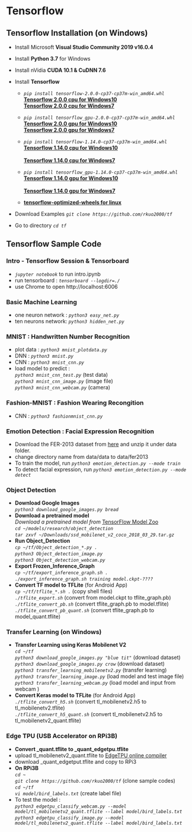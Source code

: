 # Tensorflow 
## Tensorflow Installation (on Windows)
* Install Microsoft **Visual Studio Community 2019 v16.0.4**
* Install **Python 3.7** for Windows
* Install nVidia **CUDA 10.1 & CuDNN 7.6** 
* Install **Tensorflow** 
  - *`pip install tensorflow-2.0.0-cp37-cp37m-win_amd64.whl`* <br />
  **[Tensorflow 2.0.0 cpu for Windows10](https://github.com/fo40225/tensorflow-windows-wheel/blob/master/2.0.0/py37/CPU/avx2/)** <br />
  **[Tensorflow 2.0.0 cpu for Windows7](https://github.com/fo40225/tensorflow-windows-wheel/blob/master/2.0.0/py37/CPU/sse2/)** <br />
  - *`pip install tensorflow_gpu-2.0.0-cp37-cp37m-win_amd64.whl`* <br />
  **[Tensorflow 2.0.0 gpu for Windows10](https://github.com/fo40225/tensorflow-windows-wheel/blob/master/2.0.0/py37/GPU/cuda101cudnn76avx2/)** <br />
  **[Tensorflow 2.0.0 gpu for Windows7](https://github.com/fo40225/tensorflow-windows-wheel/blob/master/2.0.0/py37/GPU/cuda101cudnn76sse2/)** <br />
  - *`pip install tensorflow-1.14.0-cp37-cp37m-win_amd64.whl`* <br />
  **[Tensorflow 1.14.0 cpu for Windows10](https://github.com/fo40225/tensorflow-windows-wheel/tree/master/1.14.0/py37/CPU/avx2/)** <br />   
  **[Tensorflow 1.14.0 cpu for Windows7](https://github.com/fo40225/tensorflow-windows-wheel/blob/master/1.14.0/py37/CPU/sse2/)** <br />
  - *`pip install tensorflow_gpu-1.14.0-cp37-cp37m-win_amd64.whl`* <br />
  **[Tensorflow 1.14.0 gpu for Windows10](https://github.com/fo40225/tensorflow-windows-wheel/tree/master/1.14.0/py37/GPU/cuda101cudnn76avx2/)** <br />   
  **[Tensorflow 1.14.0 gpu for Windows7](https://github.com/fo40225/tensorflow-windows-wheel/blob/master/1.14.0/py37/GPU/cuda101cudnn76sse2/)** <br />
 
  - **[tensorflow-optimized-wheels for linux](https://github.com/inoryy/tensorflow-optimized-wheels)**  <br />

* Download Examples *`git clone https://github.com/rkuo2000/tf`*
* Go to directory *`cd tf`*
## Tensorflow Sample Code
### Intro - Tensorflow Session & Tensorboard 
* *`jupyter notebook`* to run intro.ipynb
* run tensorboard : *`tensorboard --logdir=./`*
* use Chrome to open http://localhost:6006
### Basic Machine Learning
* one neuron network : *`python3 easy_net.py`*
* ten neurons network: *`python3 hidden_net.py`*
### MNIST : Handwritten Number Recognition
* plot data : *`python3 mnist_plotdata.py`*
* DNN : *`python3 mnist.py`*
* CNN : *`python3 mnist_cnn.py`*
* load model to predict : <br />
  *`python3 mnist_cnn_test.py`* (test data) <br />
  *`python3 mnist_cnn_image.py`* (image file) <br />
  *`python3 mnist_cnn_webcam.py`* (camera) <br />
### Fashion-MNIST : Fashion Wearing Recongition
* CNN : *`python3 fashionmnist_cnn.py`*
### Emotion Detection : Facial Expression Recognition
* Download the FER-2013 dataset from [here](https://anonfile.com/bdj3tfoeba/data_zip) and unzip it under data folder. 
* change directory name from data/data to data/fer2013
* To train the model, run *`python3 emotion_detection.py --mode train`*
* To detect facial expression, run *`python3 emotion_detection.py --mode detect`* 
### Object Detection
* **Download Google Images** <br />
*`python3 download_google_images.py bread`* <br />
* **Download a pretrained model** <br />
*Download a pretrained model from* [TensorFlow Model Zoo](https://github.com/tensorflow/models/blob/master/research/object_detection/g3doc/detection_model_zoo.md) <br />
*`cd ~/models/research/object_detection`* <br />
*`tar zxvf ~/Downloads/ssd_mobilenet_v2_coco_2018_03_29.tar.gz`* <br />
* **Run Object_Detection** <br />
*`cp ~/tf/Object_detection_*.py .`* <br />
*`python3 Object_detection_image.py`* <br />
*`python3 Object_detection_webcam.py`* <br />
* **Export Frozen_Inference_Graph** <br />
*`cp ~/tf/export_inference_graph.sh .`* <br />
*`./export_inference_graph.sh training model.ckpt-????`* <br />
* **Convert TF model to TFLite** (for Android App) <br />
*`cp ~/tf/tflite_*.sh .`* (copy shell files) <br />
*`./tflite_export.sh`* (convert from model.ckpt to tflite_graph.pb) <br />
*`./tflite_convert_pb.sh`* (convert tflite_graph.pb to model.tflite) <br />
*`./tflite_convert_pb_quant.sh`* (convert tflite_graph.pb to model_quant.tflite) <br />

### Transfer Learning (on Windows)
* **Transfer Learning using Keras Mobilenet V2** <br />
*`cd ~/tf`* <br />
*`python3 download_google_images.py "blue tit"`* (download dataset)<br />
*`python3 download_google_images.py crow`*       (download dataset)<br />
*`python3 transfer_learning_mobilenetv2.py`* (transfer learning) <br />
*`python3 transfer_learning_image.py`*  (load model and test image file) <br />
*`python3 transfer_learning_webcam.py`*  (load model and input from webcam ) <br />
* **Convert Keras model to TFLite** (for Android App) <br />
*`./tflite_convert_h5.sh`* (convert tl_mobilenetv2.h5 to tl_mobilenetv2.tflite) <br />
*`./tflite_convert_h5_quant.sh`* (convert tl_mobilenetv2.h5 to tl_mobilenetv2_quant.tflite) <br />

### Edge TPU (USB Accelerator on RPi3B)
* **Convert _quant.tflite to _quant_edgetpu.tflite** <br />
* upload tl_mobilenetv2_quant.tflite to [EdgeTPU online compiler](https://coral.withgoogle.com/web-compiler/)<br />
* download _quant_edgetput.tflite and copy to RPi3 <br />
* **On RPi3B** <br />
*`cd ~`* <br />
*`git clone https://github.com/rkuo2000/tf`* (clone sample codes)<br />
*`cd ~/tf`* <br />
*`vi model/bird_labels.txt`* (create label file) <br />
* To test the model : <br />
*`python3 edgetpu_classify_webcam.py --model model/tl_mobilenetv2_quant.tflite --label model/bird_labels.txt`* <br />
*`python3 edgetpu_classify_image.py --model model/tl_mobilenetv2_quant.tflite --label model/bird_labels.txt`* <br />
